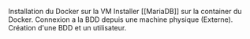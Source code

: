 Installation du Docker sur la VM
	Installer [[MariaDB]] sur la container du Docker. 
	Connexion a la BDD depuis une machine physique (Externe).
	Création d'une BDD et un utilisateur. 